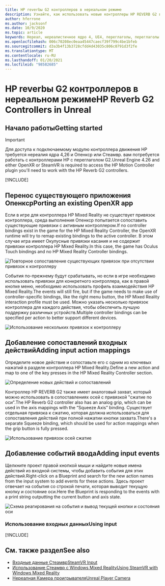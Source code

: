 ```yaml
---
title: HP reverbы G2 контроллеров в нереальном режиме
description: Узнайте, как использовать новые контроллеры HP REVERB G2 в Опенкср и Стеамвр для нереальных приложений смешанной реальности.
author: hferrone
ms.author: jacksonf
ms.date: 10/9/2020
ms.topic: article
keywords: Нереал, нереалистичное ядро 4, UE4, переглаголы, переглаголы G2, HP reverbы G2, Смешанная реальность, разработка, контроллеры движения, ввод данных, функции, новый проект, эмулятор, документация, руководства, функции, голограммы, Разработка игр, гарнитура смешанной реальности, гарнитура Windows Mixed Reality, гарнитура виртуальной реальности
ms.openlocfilehash: 006c70208ec0eaa45447caecf39f799c4be1bfeb
ms.sourcegitcommit: d3a3b4f13b3728cfdd4d43035c806c0791d3f2fe
ms.translationtype: MT
ms.contentlocale: ru-RU
ms.lasthandoff: 01/20/2021
ms.locfileid: "98582685"
---
```

# <a name="hp-reverb-g2-controllers-in-unreal"></a><span data-ttu-id="fcf57-104">HP reverbы G2 контроллеров в нереальном режиме</span><span class="sxs-lookup"><span data-stu-id="fcf57-104">HP Reverb G2 Controllers in Unreal</span></span> 

## <a name="getting-started"></a><span data-ttu-id="fcf57-105">Начало работы</span><span class="sxs-lookup"><span data-stu-id="fcf57-105">Getting started</span></span>

> [!IMPORTANT]
> <span data-ttu-id="fcf57-106">Для доступа к подключаемому модулю контроллера движения HP требуется нереалия ядра 4,26 и Опенкср или Стеамвр. вам потребуется работать с контроллерами HP с переглаголом G2.</span><span class="sxs-lookup"><span data-stu-id="fcf57-106">Unreal Engine 4.26 and either OpenXR or SteamVR is required to access the HP Motion Controller plugin you'll need to work with the HP Reverb G2 controllers.</span></span>

[!INCLUDE[](includes/tabs-g2-controllers-in-unreal.md)]

## <a name="porting-an-existing-openxr-app"></a><span data-ttu-id="fcf57-107">Перенос существующего приложения Опенкср</span><span class="sxs-lookup"><span data-stu-id="fcf57-107">Porting an existing OpenXR app</span></span> 

<span data-ttu-id="fcf57-108">Если в игре для контроллера HP Mixed Reality не существует привязок контроллера, среда выполнения Опенкср попытается сопоставить существующие привязки с активным контроллером.</span><span class="sxs-lookup"><span data-stu-id="fcf57-108">If no controller bindings exist in the game for the HP Mixed Reality Controller, the OpenXR runtime will try to remap existing bindings to the active controller.</span></span>  <span data-ttu-id="fcf57-109">В этом случае игра имеет Окулусные привязки касания и не содержит привязки контроллера HP Mixed Reality.</span><span class="sxs-lookup"><span data-stu-id="fcf57-109">In this case, the game has Oculus Touch bindings and no HP Mixed Reality Controller bindings.</span></span>

![Повторное сопоставление существующих привязок при отсутствии привязок к контроллеру](images/reverb-g2-img-04.png)

<span data-ttu-id="fcf57-111">События по-прежнему будут срабатывать, но если в игре необходимо использовать привязки для конкретного контроллера, как в правой кнопке меню, необходимо использовать профиль взаимодействия HP Mixed Reality.</span><span class="sxs-lookup"><span data-stu-id="fcf57-111">The events will still fire, but if the game needs to make use of controller-specific bindings, like the right menu button, the HP Mixed Reality interaction profile must be used.</span></span>  <span data-ttu-id="fcf57-112">Можно указать несколько привязок контроллера для каждого действия, чтобы обеспечить лучшую поддержку различных устройств.</span><span class="sxs-lookup"><span data-stu-id="fcf57-112">Multiple controller bindings can be specified per action to better support different devices.</span></span>
   
![Использование нескольких привязок к контроллеру](images/reverb-g2-img-05.png)

## <a name="adding-input-action-mappings"></a><span data-ttu-id="fcf57-114">Добавление сопоставлений входных действий</span><span class="sxs-lookup"><span data-stu-id="fcf57-114">Adding input action mappings</span></span> 

<span data-ttu-id="fcf57-115">Определите новое действие и сопоставьте его с одним из ключевых нажатий в разделе контроллера HP Mixed Reality.</span><span class="sxs-lookup"><span data-stu-id="fcf57-115">Define a new action and map to one of the key presses in the HP Mixed Reality Controller section.</span></span>

![Определение новых действий и сопоставлений](images/reverb-g2-img-02.png)

<span data-ttu-id="fcf57-117">Контроллер HP REVERB G2 также имеет аналоговый захват, который можно использовать в сопоставлениях осей с привязкой "сжатие по оси".</span><span class="sxs-lookup"><span data-stu-id="fcf57-117">The HP Reverb G2 controller also has an analog grip, which can be used in the axis mappings with the “Squeeze Axis” binding.</span></span>  <span data-ttu-id="fcf57-118">Существует отдельная привязка к сжатию, которая должна использоваться для сопоставления действий при полной нажатии кнопки захвата.</span><span class="sxs-lookup"><span data-stu-id="fcf57-118">There's a separate Squeeze binding, which should be used for action mappings when the grip button is fully pressed.</span></span> 

![Использование привязок осей сжатие](images/reverb-g2-img-03.png)

## <a name="adding-input-events"></a><span data-ttu-id="fcf57-120">Добавление событий ввода</span><span class="sxs-lookup"><span data-stu-id="fcf57-120">Adding input events</span></span>

<span data-ttu-id="fcf57-121">Щелкните проект правой кнопкой мыши и найдите новые имена действий из входной системы, чтобы добавить события для этих действий.</span><span class="sxs-lookup"><span data-stu-id="fcf57-121">Right-click on a Blueprint and search for the new action names from the input system to add events for these actions.</span></span>  <span data-ttu-id="fcf57-122">Здесь проект отвечает на события со строкой печати, которая выводит текущую кнопку и состояние оси.</span><span class="sxs-lookup"><span data-stu-id="fcf57-122">Here the Blueprint is responding to the events with a print string outputting the current button and axis state.</span></span>

![Схема реагирования на события и вывод текущей кнопки и состояния оси](images/reverb-g2-img-06.png)

### <a name="using-input"></a><span data-ttu-id="fcf57-124">Использование входных данных</span><span class="sxs-lookup"><span data-stu-id="fcf57-124">Using input</span></span> 

[!INCLUDE[](includes/tabs-g2-controller-mapping-in-unreal.md)]

## <a name="see-also"></a><span data-ttu-id="fcf57-125">См. также раздел</span><span class="sxs-lookup"><span data-stu-id="fcf57-125">See also</span></span>
* [<span data-ttu-id="fcf57-126">Входные данные Стеамвр</span><span class="sxs-lookup"><span data-stu-id="fcf57-126">SteamVR Input</span></span>](https://docs.unrealengine.com/Platforms/VR/SteamVR/HowTo/SteamVRInput/index.html)
* [<span data-ttu-id="fcf57-127">Использование Стеамвр с Windows Mixed Reality</span><span class="sxs-lookup"><span data-stu-id="fcf57-127">Using SteamVR with Windows Mixed Reality</span></span>](/windows/mixed-reality/enthusiast-guide/using-steamvr-with-windows-mixed-reality)
* [<span data-ttu-id="fcf57-128">Нереалная Камера проигрывателя</span><span class="sxs-lookup"><span data-stu-id="fcf57-128">Unreal Player Camera</span></span>](https://docs.unrealengine.com/Programming/Tutorials/PlayerCamera/3/index.html)